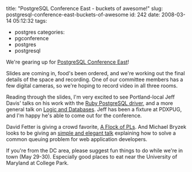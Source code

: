 title: "PostgreSQL Conference East - buckets of awesome!"
slug: postgresql-conference-east-buckets-of-awesome
id: 242
date: 2008-03-14 05:12:32
tags: 
- postgres
categories: 
- pgconference
- postgres
- postgresql

We're gearing up for [PostgreSQL Conference East](http://www.postgresqlconference.org)!

Slides are coming in, food's been ordered, and we're working out the final details of the space and recording.  One of our committee members has a few digital cameras, so we're hoping to record video in all three rooms. 

Reading through the slides, I'm very excited to see Portland-local Jeff Davis' talks on his work with the [Ruby PostgreSQL driver](http://www.postgresqlconference.org/talks_pages/talk25.html), and a more general talk on [Logic and Databases](http://www.postgresqlconference.org/talks_pages/talk28.html). Jeff has been a fixture at PDXPUG, and I'm happy he's able to come out for the conference. 

David Fetter is giving a crowd favorite, [A Flock of PLs](http://www.postgresqlconference.org/talks_pages/talk20.html). And Michael Bryzek looks to be giving an [simple and elegant talk](http://www.postgresqlconference.org/talks_pages/talk16.html) explaining how to solve a common queuing problem for web application developers. 

If you're from the DC area, please suggest fun things to do while we're in town (May 29-30). Especially good places to eat near the University of Maryland at College Park.
